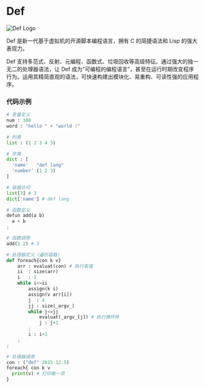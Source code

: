 Def
===

![Def Logo](http://www.deflang.org/image/logo_small.png)

Def 是新一代基于虚拟机的开源脚本编程语言，拥有 C 的简捷语法和 Lisp 的强大表现力。

Def 支持多范式、反射、元编程、函数式、垃圾回收等高级特征。通过强大的独一无二的处理器语法，让 Def 成为“可编程的编程语言”，甚至在运行时期改变程序行为。运用其精简直观的语法，可快速构建出模块化、易重构、可读性强的应用程序。

### 代码示例

```python
# 变量定义
num : 100
word : "hello " + "world !"

# 列表
list : (1 2 3 4 5)

# 字典
dict : [
  'name'   "def lang"
  'number' (1 2 3)
]

# 容器访问
list[3] # 3
dict['name'] # def lang

# 函数定义
defun add(a b)
  a + b
;

# 函数调用
add(1 2) # 3

# 处理器定义（遍历容器）
def foreach{con k v}
	arr : evaluat(con) # 执行取值
	ii  : size(arr)
	i   : 1
	while i<=ii
		assign(k i)
		assign(v arr[i])
		j  : 4
		jj : size(_argv_)
		while j<=jj
			evaluat(_argv_[j]) # 执行循环体
			j : j+1
		;
		i : i+1
	;
;

# 处理器调用
con : ("def" 2015 12.5)
foreach{ con k v
  print(v) # 打印每一项
}



```
